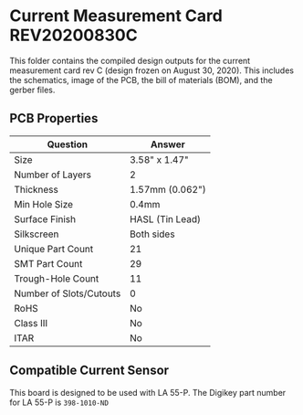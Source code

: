# Current Measurement Card REV20200830C

This folder contains the compiled design outputs for the current measurement card rev C (design frozen on August 30, 2020). This includes the schematics, image of the PCB, the bill of materials (BOM), and the gerber files.

## PCB Properties
| Question          | Answer        |
|-------------------|---------------|
| Size              | 3.58" x 1.47"   |
| Number of Layers  | 2               |
| Thickness         | 1.57mm (0.062")           |
| Min Hole Size     | 0.4mm           |
| Surface Finish    | HASL (Tin Lead) |
| Silkscreen        | Both sides      |
| Unique Part Count | 21            |
| SMT Part Count    | 29            |
| Trough-Hole Count | 11            |
| Number of Slots/Cutouts | 0           |
| RoHS                 | No          |
| Class III            | No          |
| ITAR                 | No          |

## Compatible Current Sensor
This board is designed to be used with LA 55-P. The Digikey part number for LA 55-P is `398-1010-ND`


